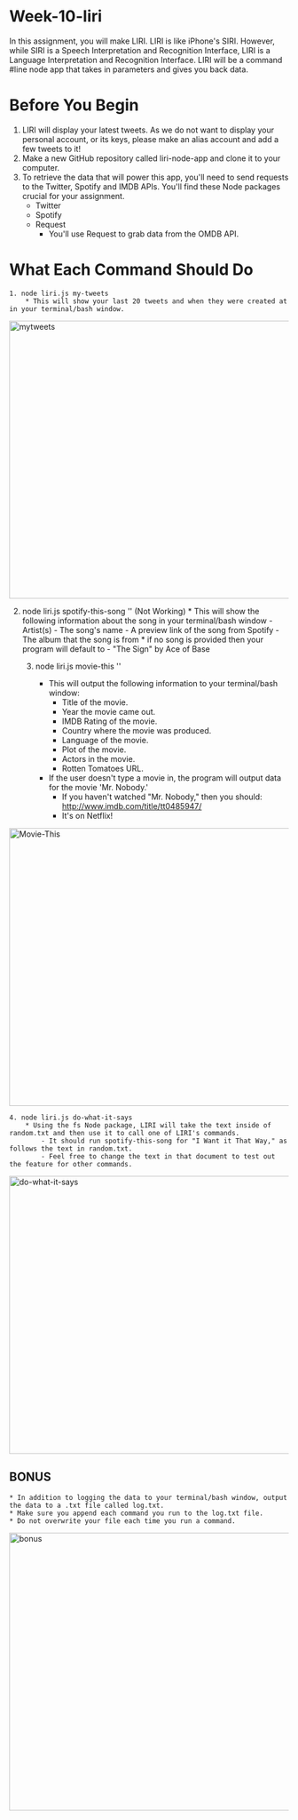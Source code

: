 # Week-10-liri

In this assignment, you will make LIRI. LIRI is like iPhone's SIRI. However, while SIRI is a Speech Interpretation and Recognition Interface, LIRI is a Language Interpretation and Recognition Interface. LIRI will be a command #line node app that takes in parameters and gives you back data.

# Before You Begin

1. LIRI will display your latest tweets. As we do not want to display your personal account, or its keys, please make an alias account and add a few tweets to it!
2. Make a new GitHub repository called liri-node-app and clone it to your computer.
3. To retrieve the data that will power this app, you'll need to send requests to the Twitter, Spotify and IMDB APIs. You'll find these Node packages crucial for your assignment.
	* Twitter
	* Spotify
	* Request
		- You'll use Request to grab data from the OMDB API.

# What Each Command Should Do
	1. node liri.js my-tweets
		* This will show your last 20 tweets and when they were created at in your terminal/bash window.

<img width="800" height="500" alt="mytweets" src="https://kbowen200247.github.io/week-10-liri/images/my-tweets.png">

2. node liri.js spotify-this-song '<song name here>' (Not Working)
		* This will show the following information about the song in your terminal/bash window
			- Artist(s)
			- The song's name
			- A preview link of the song from Spotify
			- The album that the song is from
		* if no song is provided then your program will default to
			- "The Sign" by Ace of Base

	3. node liri.js movie-this '<movie name here>'
		* This will output the following information to your terminal/bash window:
			- Title of the movie.
   			- Year the movie came out.
   			- IMDB Rating of the movie.
   			- Country where the movie was produced.
   			- Language of the movie.
   			- Plot of the movie.
   			- Actors in the movie.
   			- Rotten Tomatoes URL.
   		* If the user doesn't type a movie in, the program will output data for the movie 'Mr. Nobody.'
			- If you haven't watched "Mr. Nobody," then you should: http://www.imdb.com/title/tt0485947/
			- It's on Netflix!


<img width="800" height="500" alt="Movie-This" src="https://kbowen200247.github.io/week-10-liri/images/movie-this.png">

	4. node liri.js do-what-it-says
		* Using the fs Node package, LIRI will take the text inside of random.txt and then use it to call one of LIRI's commands.
			- It should run spotify-this-song for "I Want it That Way," as follows the text in random.txt.
			- Feel free to change the text in that document to test out the feature for other commands.

<img width="800" height="500" alt="do-what-it-says" src="https://kbowen200247.github.io/week-10-liri/images/do_what_it_says.png">

## BONUS
	* In addition to logging the data to your terminal/bash window, output the data to a .txt file called log.txt.
	* Make sure you append each command you run to the log.txt file. 
	* Do not overwrite your file each time you run a command.

<img width="800" height="500" alt="bonus" src="https://kbowen200247.github.io/week-10-liri/images/log_txt.png">
